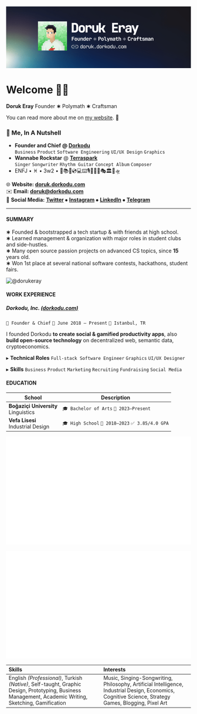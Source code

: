 ![doruk eray’s banner](banner.png)

# Welcome 👋🏻

**Doruk Eray**
Founder **∗** Polymath **∗** Craftsman

You can read more about me on [my website](https://doruk.dorkodu.com). 🤩

### 🌰 Me, In A Nutshell

- **Founder and Chief @ [Dorkodu](https://dorkodu.com)** <br>
  `Business` `Product` `Software Engineering` `UI/UX Design` `Graphics`
- **Wannabe Rockstar** @ [**Terraspark**](https://instagram.com/theterraspark) <br>
  `Singer` `Songwriter` `Rhythm Guitar` `Concept Album` `Composer` 
- ENFJ • ♓ • 3w2 • 🤩📚💸💿💻⌨️🎙🎸🎶🎨🎭🏛🗽🛸

🌐 **Website: [doruk.dorkodu.com](https://doruk.dorkodu.com)**  <br>
✉️ **Email: [doruk@dorkodu.com ](mailto:doruk@dorkodu.com)** <br>
👥 **Social Media:** **[Twitter](https://twitter.com/d0rukeray)**  ⦁ [**Instagram**](https://instagram.com/d0rukeray) ⦁ [**LinkedIn**](https://linkedin.com/in/dorukeray) ⦁ [**Telegram** ](https://t.me/dorukeray) <br>

<hr/>

#### SUMMARY

**∗** Founded & bootstrapped a tech startup & with friends at high school.<br>
**∗** Learned management & organization with major roles in student clubs and side-hustles.<br>
**∗** Many open source passion projects on advanced CS topics, since **15** years old.<br>
**∗** Won 1st place at several national software contests, hackathons, student fairs.<br>

<img src="https://ghchart.rshah.org/50bb50/dorukeray" alt="@dorukeray">

#### WORK EXPERIENCE

##### **Dorkodu, Inc.** [(dorkodu.com)](https://dorkodu.com/)

`💼 Founder & Chief` `📅 June 2018 – Present` `📍 Istanbul, TR`

I founded Dorkodu **to create social & gamified productivity apps**, also **build open-source technology** on decentralized web, semantic data, cryptoeconomics.

▸  **Technical Roles**  `Full-stack Software Engineer` `Graphics` `UI/UX Designer` <br>

▸  **Skills**  `Business` `Product` `Marketing` `Recruiting` `Fundraising` `Social Media` <br>

#### **EDUCATION**

| School                                   | Description                                    |
| ---------------------------------------- | ---------------------------------------------- |
| **Boğaziçi University**<br />Linguistics | `🎓 Bachelor of Arts` `📅 2023–Present`          |
| **Vefa Lisesi**<br />Industrial Design   | `🎓 High School` `📅 2018–2023` `✅ 3.85/4.0 GPA` |

![Portfolio Overview](https://raw.githubusercontent.com/dorukeray/github-stats/master/generated/overview.svg#gh-light-mode-only)

![Language Overview](https://raw.githubusercontent.com/dorukeray/github-stats/master/generated/languages.svg#gh-light-mode-only)


| Skills                                                       | Interests                                                    |
| :----------------------------------------------------------- | :----------------------------------------------------------- |
| English *(Professional)*, Turkish *(Native)*, Self-taught, Graphic Design, Prototyping, Business Management, Academic Writing, Sketching, Gamification | Music, Singing-Songwriting, Philosophy, Artificial Intelligence, Industrial Design, Economics, Cognitive Science, Strategy Games, Blogging, Pixel Art |
